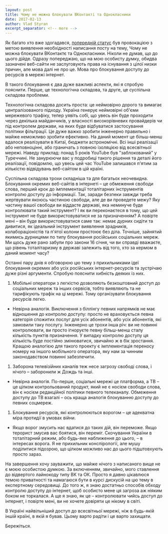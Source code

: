 ```yaml
---
layout: post
title: Чому не можна блокувати ВКонтакті та Однокласники
date: 2017-02-13
author: Vlad Styran
excerpt_separator: <!-- more -->
---
```


Як багато хто вже здогадався, [попередній статус](https://www.facebook.com/vstyran/posts/10155073678817372) був провокацією з метою виявлення необхідності написання посту на тему, Чому не можна блокувати ВКонтактє та Однокласники. Ніколи не думав, що до цього дійде.
Одразу попереджаю, що на мою особисту думку, обидва зазначені веб-сайти не заслуговують права на існування з цілої низки причин, але мова далі не про це. Мова про блокування доступу до ресурсів в мережі інтернет.

В такого блокування є два дуже важливі аспекти, які я спробую пояснити. Перше, це технологічна складова, та друге, це суспільна складова проблеми.
<!-- more -->

Технологічна складова досить проста: це неймовірно дорого та вимагає централізованого підходу. Україна генерує неймовірні об'єми мережевого трафіку, тепер уявіть собі, що увесь він буде проходити через декілька майданчиків, у власності високорівневих провайдерів чи під контролем держави, на яких буде відбуватися застосування політики фільтрації. Це дуже важко зробити інженерно правильно і майже неможливо зробити ефективно. На даний момент це більш-менш вдалося реалізувати в Китаї, бюджети астрономічні. Всі інші реалізації або неповноцінні, або граничать з повною ізоляцією від всесвітньої мережі. Наведу приклад: понад 5 років YouTube був "заблокований" у Туреччині. Не занурюючи вас у подробиці такого рішення та деталі його реалізації, повідомлю, що увесь цей час YouTube залишався п'ятим за кількістю відвідувань веб-сайтом в цій країні.

Суспільна складова трохи складніша та для багатьох неочевидна. Блокування окремих веб-сайтів в інтернеті – це обмеження свободи слова, перший крок до імплементації тоталітарних інструментів контролю доступу до інформації. Так, заради безпеки завжди треба жертвувати якоюсь частиною свободи, але де ви проведете межу? Яку частину вашої свободи ви віддасте державі, яка неминуче буде контролювати такий інструмент? І як ви переконаєтеся в тому, що цей інструмент не буде використовуватися не за призначенням? А повірте мені – він буде використовуватися саме так: немає дурних сидіти та дивитися, як ідеальний інструмент виявлення зрадників, колабораціоністів та п'ятої колони простоює без діла. Точніше, зайнятий якимись дурницями по типу блокування російських соціальних мереж. Ми щось дуже рано забули про закони 16 січня, чи ви справді вважаєте, що рівень тоталітаризму в державі залежить від того, хто за кермом в даний момент часу?

Останні пару днів я обговорюю цю тему з прихильниками ідеї блокування окремих або усіх російських інтернет-ресурсів та зустрічаю дуже різні аргументи. Спробую пояснити хибність деяких із них.

1. Мобільні оператори з легкістю дозволяють безкоштовний доступ до соціальних мереж та інших сервісів, тобто виявляють та не тарифікують трафік на ці мережі. Тому організувати блокування ресурсів легко.
- Невірна аналогія. Виключення з біллінгу певних напрямків не має відношення до контролю доступу: просто не враховується певна категорія спожитих послуг для усіх абонентів, або усіх абонентів, які замовили таку послугу. Інженерно це трохи інша річ: ви не повинні контролювати, ви просто ігноруєте певну більш-менш сталу кількість пунктів призначення. У випадку контролю доступу ця кількість буде постійно змінюватися, звичайно ж в бік зростання. Кращою аналогією для такого проекту є імплементація переносу номеру на іншого мобільного оператора, яку нам за чинним законодавством повинні забезпечити.

1. Заборона телевізійних каналів теж несе загрозу свободі слова, і нічого – заборонили ж Дождь та інші.
- Невірна аналогія. По-перше, соціальні мережі це платформа, а ТВ – це цілком контрольований продукт, який не є носієм свободи слова, він є носієм редакційної політики певного телеканалу. Обмеження доступу до ТВ взагалі – ось краща аналогія блокуванню доступу до певних соцмереж.

1. Блокування ресурсів, які контролюються ворогом – це адекватна міра протидії в умовах війни.
- Якщо ворог змусить нас вдатися до таких дій, він переможе. Якщо терорист змусив вас боятися, він переміг. Скочування України в тоталітарний режим, або будь-яке наближення до цього, – в інтересах ворога. Я не прихильник конспірології, але мушу поділитися підозрою, що цілком можливо нас до цього підштовхують просто зараз.

На завершення хочу зауважити, що майже нічого з написаного вище не є моєю особистою думкою. За включенням, звичайно, мого ставлення до відвертого лайнокоду типу ВК та ОК. Просто я давно цікавлюся темою приватності та намагаюся бути в курсі дискусій на цю тему в експертному середовищі. До того ж, я знаю достатньо способів обходу контролю доступу до інтернет, щоб особисто мене ця загроза аж ніяким боком не торкалася. А ще я знаю, як це – контролювати чийсь доступ до інтернет, і повірте мені, ви не хочете довіряти це нікому в світі.

В Україні найвільніший доступ до всесвітньої мережі, ніж в будь-якій іншій країні, в якій я бував. Цьому варто радіти і це варто захищати.

Бережіться.